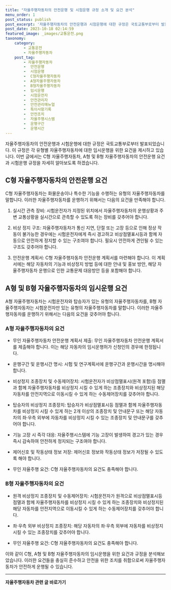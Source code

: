 ```yaml
---
title: "자율주행자동차의 안전운행 및 시험운행 규정 소개 및 요건 분석"
menu_order: 1
post_status: publish
post_excerpt: '자율주행자동차의 안전운행과 시험운행에 대한 규정은 국토교통부로부터 발표되었습니다. 이 규정은 각 유형별 자율주행자동차에 대한 임시운행을 위한 요건을 제시하고 있습니다. 이번 글에서는 C형 자율주행자동차, A형 및 B형 자율주행자동차의 안전운행 요건과 시험운행 규정을 자세히 알아보도록 하겠습니다.'
post_date: 2023-10-18 02:14:59
featured_image: _images/교통운전.png
taxonomy:
    category:
        - 교통운전
        - 자율주행자동차
    post_tag:
        - 자율주행자동차
        -  안전운행
        -  시험운행
        -  C형자율주행자동차
        -  A형자율주행자동차
        -  B형자율주행자동차
        -  임시운행
        -  시험운전자
        -  안전관리자
        -  안전관리매뉴얼
        -  특이사항기록
        -  안전조치
        -  자율주행시스템
        -  운행구간
        -  운행시간
---
```



자율주행자동차의 안전운행과 시험운행에 대한 규정은 국토교통부로부터 발표되었습니다. 이 규정은 각 유형별 자율주행자동차에 대한 임시운행을 위한 요건을 제시하고 있습니다. 이번 글에서는 C형 자율주행자동차, A형 및 B형 자율주행자동차의 안전운행 요건과 시험운행 규정을 자세히 알아보도록 하겠습니다.

## C형 자율주행자동차의 안전운행 요건

C형 자율주행자동차는 화물운송이나 특수한 기능을 수행하는 유형의 자율주행자동차를 말합니다. 이러한 자율주행자동차를 운행하기 위해서는 다음의 요건을 만족해야 합니다.

1. 실시간 관측 장비: 시험운전자가 지정된 위치에서 자율주행자동차의 운행상황과 주변 교통상황을 실시간으로 관측할 수 있도록 하는 장비를 갖추어야 합니다.

2. 비상 정지 구조: 자율주행자동차가 통신 지연, 단절 또는 고장 등으로 인해 정상 작동이 불가능한 경우에는 시험운전자에게 즉시 경고하고 비상점멸표시등과 함께 자동으로 안전하게 정지할 수 있는 구조여야 합니다. 필요시 안전하게 견인될 수 있는 구조도 갖추어야 합니다.

3. 안전운행 계획서: C형 자율주행자동차 안전운행 계획서를 마련해야 합니다. 이 계획서에는 해당 자동차의 기능과 비상정지 방법 등에 대한 안내 및 홍보 방안, 해당 자율주행자동차 운행으로 인한 교통문제 대응방안 등을 포함해야 합니다.

## A형 및 B형 자율주행자동차의 임시운행 요건

A형 자율주행자동차는 시험운전자와 탑승자가 있는 유형의 자율주행자동차를, B형 자율주행자동차는 시험운전자만 있는 유형의 자율주행자동차를 말합니다. 이러한 자율주행자동차를 운행하기 위해서는 다음의 요건을 갖추어야 합니다.

### A형 자율주행자동차의 요건

- 무인 자율주행자동차 안전운행 계획서 제출: 무인 자율주행자동차 안전운행 계획서를 제출해야 합니다. 이는 해당 자동차의 임시운행허가 신청인의 경우에 한정됩니다.

- 운행구간 및 운행시간 명시: 시험 및 연구계획서에 운행구간과 운행시간을 명시해야 합니다.

- 비상정지 조종장치 및 수동제어장치: 시험운전자가 비상점멸표시(원격 포함)등 점멸과 함께 자율주행자동차를 비상정지 시킬 수 있게 하는 조종장치와 비상정지된 해당 자동차를 안전지역으로 이동시킬 수 있게 하는 수동제어장치를 갖추어야 합니다.

- 탑승자의 비상정지 조종장치: 탑승자가 비상점멸표시등 점멸과 함께 자율주행자동차를 비상정지 시킬 수 있게 하는 2개 이상의 조종장치 및 안내문구 또는 해당 자동차의 좌·우측 외부에 자동차를 비상정지 시킬 수 있는 조종장치 및 안내문구를 갖추어야 합니다.

- 기능 고장 시 즉각 대응: 자율주행시스템에 기능 고장이 발생하여 경고가 있는 경우 즉시 감속하여 안전하게 정지되는 구조여야 합니다.

- 제어신호 및 작동상태 정보 저장: 제어신호 정보와 작동상태 정보가 저장될 수 있도록 해야 합니다.

- 무인 자율주행 요건: C형 자율주행자동차의 요건도 충족해야 합니다.

### B형 자율주행자동차의 요건

- 원격 비상정지 조종장치 및 수동제어장치: 시험운전자가 원격으로 비상점멸표시등 점멸과 함께 자율주행자동차를 비상정지 시킬 수 있게 하는 조종장치와 비상정지된 해당 자동차를 안전지역으로 이동시킬 수 있게 하는 수동제어장치를 갖추어야 합니다.

- 좌·우측 외부 비상정지 조종장치: 해당 자동차의 좌·우측 외부에 자동차를 비상정지 시킬 수 있는 조종장치를 갖추어야 합니다.

- 무인 자율주행 요건: C형 자율주행자동차의 요건도 충족해야 합니다.

이와 같이 C형, A형 및 B형 자율주행자동차의 임시운행을 위한 요건과 규정을 분석해보았습니다. 이러한 요건들을 충실히 준수하고 안전을 위한 조치를 취함으로써 자율주행자동차가 안전하게 운행될 수 있습니다.

<!-- wp:separator -->
<hr class="wp-block-separator has-alpha-channel-opacity"/>
<!-- /wp:separator -->

<!-- wp:group {"backgroundColor":"base","layout":{"type":"constrained"}} -->
<div class="wp-block-group has-base-background-color has-background"><!-- wp:paragraph {"align":"center","fontSize":"medium"} -->
<p class="has-text-align-center has-large-font-size"><strong>자율주행자동차 관련 글 바로가기</strong></p>
<!-- /wp:paragraph -->


<!-- wp:latest-posts
{"categories":[{"id":2136,"count":19,"description":"","link":"https://uknowlaw.com/category/%ec%9e%90%ec%9c%a8%ec%a3%bc%ed%96%89%ec%9e%90%eb%8f%99%ec%b0%a8/","name":"자율주행자동차","slug":"자율주행자동차","taxonomy":"category","parent":0,"meta":[],"_links":{"self":[{"href":"https://uknowlaw.com/wp-json/wp/v2/categories/2136"}],"collection":[{"href":"https://uknowlaw.com/wp-json/wp/v2/categories"}],"about":[{"href":"https://uknowlaw.com/wp-json/wp/v2/taxonomies/category"}],"wp:post_type":[{"href":"https://uknowlaw.com/wp-json/wp/v2/posts?categories=2136"}],"curies":[{"name":"wp","href":"https://api.w.org/{rel}","templated":true}]}}],"postsToShow":100,"excerptLength":28,"postLayout":"grid","columns":2,"featuredImageAlign":"left","featuredImageSizeSlug":"large","fontSize":"small"} /--></div>
<!-- /wp:group -->